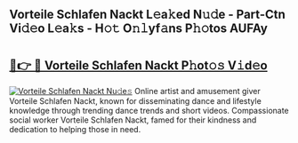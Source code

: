 ## Vorteile Schlafen Nackt L𝚎a𝚔ed N𝚞𝚍e - Part-Ctn Vi𝚍𝚎o L𝚎a𝚔s - H𝚘𝚝 O𝚗𝚕yf𝚊ns P𝚑𝚘tos AUFAy

# <h2><a href="http://kf7rhjp.oniu.top/?m=Vorteile+Schlafen+Nackt">🔗👉 🔴 Vorteile Schlafen Nackt P𝚑ot𝚘𝚜 V𝚒d𝚎o</a></h2>

[![Vorteile Schlafen Nackt Nu𝚍e𝚜](https://i.imgur.com/0qMVB7G.gif)](http://kf7rhjp.oniu.top/?m=Vorteile+Schlafen+Nackt)
Online artist and amusement giver Vorteile Schlafen Nackt, known for disseminating dance and lifestyle knowledge through trending dance trends and short videos. Compassionate social worker Vorteile Schlafen Nackt, famed for their kindness and dedication to helping those in need.  
